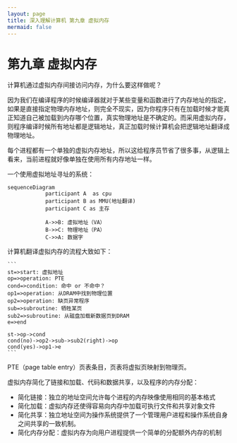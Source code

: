 ```yaml
---
layout: page
title: 深入理解计算机 第九章 虚拟内存
mermaid: false
---
```




# 第九章 虚拟内存

计算机通过虚拟内存间接访问内存，为什么要这样做呢？

因为我们在编译程序的时候编译器就对于某些变量和函数进行了内存地址的指定，如果是直接指定物理内存地址，则完全不现实，因为你程序只有在加载时候才能真正知道自己被加载到内存哪个位置，真实物理地址是不确定的。而采用虚拟内存，则程序编译时候所有地址都是逻辑地址，真正加载时候计算机会把逻辑地址翻译成物理地址。

每个进程都有一个单独的虚拟内存地址，所以这给程序员节省了很多事，从逻辑上看来，当前进程就好像单独在使用所有内存地址一样。

一个使用虚拟地址寻址的系统：

```mermaid
sequenceDiagram
            participant A  as cpu
            participant B as MMU(地址翻译)
            participant C as 主存

            A->>B: 虚拟地址（VA）
            B->>C: 物理地址（PA）
            C->>A: 数据字

```



计算机翻译虚拟内存的流程大致如下：

~~~flow
```
st=>start: 虚拟地址
op=>operation: PTE
cond=>condition: 命中 or 不命中？
op1=>operation: 从DRAM中找到物理位置
op2=>operation: 缺页异常程序
sub=>subroutine: 牺牲某页
sub2=>subroutine: 从磁盘加载新数据页到DRAM
e=>end

st->op->cond
cond(no)->op2->sub->sub2(right)->op
cond(yes)->op1->e
```
~~~

PTE（page table entry）页表条目，页表将虚拟页映射到物理页。



虚拟内存简化了链接和加载、代码和数据共享，以及程序的内存分配：

- 简化链接：独立的地址空间允许每个进程的内存映像使用相同的基本格式
- 简化加载：虚拟内存还使得容易向内存中加载可执行文件和共享对象文件
- 简化共享：独立地址空间为操作系统提供了一个管理用户进程和操作系统自身之间共享的一致机制。
- 简化内存分配：虚拟内存为向用户进程提供一个简单的分配额外内存的机制



